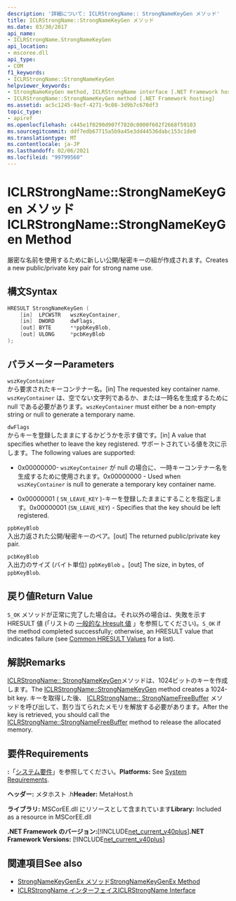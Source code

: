 ```yaml
---
description: '詳細について: ICLRStrongName:: StrongNameKeyGen メソッド'
title: ICLRStrongName::StrongNameKeyGen メソッド
ms.date: 03/30/2017
api_name:
- ICLRStrongName.StrongNameKeyGen
api_location:
- mscoree.dll
api_type:
- COM
f1_keywords:
- ICLRStrongName::StrongNameKeyGen
helpviewer_keywords:
- StrongNameKeyGen method, ICLRStrongName interface [.NET Framework hosting]
- ICLRStrongName::StrongNameKeyGen method [.NET Framework hosting]
ms.assetid: ac5c1245-9acf-4271-9c08-3d9b7c670df3
topic_type:
- apiref
ms.openlocfilehash: c445e1f0290d907f7820c0000f602f2668f59103
ms.sourcegitcommit: ddf7edb67715a5b9a45e3dd44536dabc153c1de0
ms.translationtype: MT
ms.contentlocale: ja-JP
ms.lasthandoff: 02/06/2021
ms.locfileid: "99799560"
---
```

# <a name="iclrstrongnamestrongnamekeygen-method"></a><span data-ttu-id="4a162-103">ICLRStrongName::StrongNameKeyGen メソッド</span><span class="sxs-lookup"><span data-stu-id="4a162-103">ICLRStrongName::StrongNameKeyGen Method</span></span>

<span data-ttu-id="4a162-104">厳密な名前を使用するために新しい公開/秘密キーの組が作成されます。</span><span class="sxs-lookup"><span data-stu-id="4a162-104">Creates a new public/private key pair for strong name use.</span></span>  
  
## <a name="syntax"></a><span data-ttu-id="4a162-105">構文</span><span class="sxs-lookup"><span data-stu-id="4a162-105">Syntax</span></span>  
  
```cpp  
HRESULT StrongNameKeyGen (  
    [in]  LPCWSTR   wszKeyContainer,  
    [in]  DWORD     dwFlags,  
    [out] BYTE      **ppbKeyBlob,  
    [out] ULONG     *pcbKeyBlob  
);  
```  
  
## <a name="parameters"></a><span data-ttu-id="4a162-106">パラメーター</span><span class="sxs-lookup"><span data-stu-id="4a162-106">Parameters</span></span>  

 `wszKeyContainer`  
 <span data-ttu-id="4a162-107">から要求されたキーコンテナー名。</span><span class="sxs-lookup"><span data-stu-id="4a162-107">[in] The requested key container name.</span></span> <span data-ttu-id="4a162-108">`wszKeyContainer` は、空でない文字列であるか、または一時名を生成するために null である必要があります。</span><span class="sxs-lookup"><span data-stu-id="4a162-108">`wszKeyContainer` must either be a non-empty string or null to generate a temporary name.</span></span>  
  
 `dwFlags`  
 <span data-ttu-id="4a162-109">からキーを登録したままにするかどうかを示す値です。</span><span class="sxs-lookup"><span data-stu-id="4a162-109">[in] A value that specifies whether to leave the key registered.</span></span> <span data-ttu-id="4a162-110">サポートされている値を次に示します。</span><span class="sxs-lookup"><span data-stu-id="4a162-110">The following values are supported:</span></span>  
  
- <span data-ttu-id="4a162-111">0x00000000- `wszKeyContainer` が null の場合に、一時キーコンテナー名を生成するために使用されます。</span><span class="sxs-lookup"><span data-stu-id="4a162-111">0x00000000 - Used when `wszKeyContainer` is null to generate a temporary key container name.</span></span>  
  
- <span data-ttu-id="4a162-112">0x00000001 ( `SN_LEAVE_KEY` )-キーを登録したままにすることを指定します。</span><span class="sxs-lookup"><span data-stu-id="4a162-112">0x00000001 (`SN_LEAVE_KEY`) - Specifies that the key should be left registered.</span></span>  
  
 `ppbKeyBlob`  
 <span data-ttu-id="4a162-113">入出力返された公開/秘密キーのペア。</span><span class="sxs-lookup"><span data-stu-id="4a162-113">[out] The returned public/private key pair.</span></span>  
  
 `pcbKeyBlob`  
 <span data-ttu-id="4a162-114">入出力のサイズ (バイト単位) `ppbKeyBlob` 。</span><span class="sxs-lookup"><span data-stu-id="4a162-114">[out] The size, in bytes, of `ppbKeyBlob`.</span></span>  
  
## <a name="return-value"></a><span data-ttu-id="4a162-115">戻り値</span><span class="sxs-lookup"><span data-stu-id="4a162-115">Return Value</span></span>  

 <span data-ttu-id="4a162-116">`S_OK` メソッドが正常に完了した場合は。それ以外の場合は、失敗を示す HRESULT 値 (「リストの [一般的な Hresult 値](/windows/win32/seccrypto/common-hresult-values) 」を参照してください)。</span><span class="sxs-lookup"><span data-stu-id="4a162-116">`S_OK` if the method completed successfully; otherwise, an HRESULT value that indicates failure (see [Common HRESULT Values](/windows/win32/seccrypto/common-hresult-values) for a list).</span></span>  
  
## <a name="remarks"></a><span data-ttu-id="4a162-117">解説</span><span class="sxs-lookup"><span data-stu-id="4a162-117">Remarks</span></span>  

 <span data-ttu-id="4a162-118">[ICLRStrongName:: StrongNameKeyGen](iclrstrongname-strongnamekeygen-method.md)メソッドは、1024ビットのキーを作成します。</span><span class="sxs-lookup"><span data-stu-id="4a162-118">The [ICLRStrongName::StrongNameKeyGen](iclrstrongname-strongnamekeygen-method.md) method creates a 1024-bit key.</span></span> <span data-ttu-id="4a162-119">キーを取得した後、 [ICLRStrongName:: StrongNameFreeBuffer](iclrstrongname-strongnamefreebuffer-method.md) メソッドを呼び出して、割り当てられたメモリを解放する必要があります。</span><span class="sxs-lookup"><span data-stu-id="4a162-119">After the key is retrieved, you should call the [ICLRStrongName::StrongNameFreeBuffer](iclrstrongname-strongnamefreebuffer-method.md) method to release the allocated memory.</span></span>  
  
## <a name="requirements"></a><span data-ttu-id="4a162-120">要件</span><span class="sxs-lookup"><span data-stu-id="4a162-120">Requirements</span></span>  

 <span data-ttu-id="4a162-121">**:**「[システム要件](../../get-started/system-requirements.md)」を参照してください。</span><span class="sxs-lookup"><span data-stu-id="4a162-121">**Platforms:** See [System Requirements](../../get-started/system-requirements.md).</span></span>  
  
 <span data-ttu-id="4a162-122">**ヘッダー:** メタホスト .h</span><span class="sxs-lookup"><span data-stu-id="4a162-122">**Header:** MetaHost.h</span></span>  
  
 <span data-ttu-id="4a162-123">**ライブラリ:** MSCorEE.dll にリソースとして含まれています</span><span class="sxs-lookup"><span data-stu-id="4a162-123">**Library:** Included as a resource in MSCorEE.dll</span></span>  
  
 <span data-ttu-id="4a162-124">**.NET Framework のバージョン:**[!INCLUDE[net_current_v40plus](../../../../includes/net-current-v40plus-md.md)]</span><span class="sxs-lookup"><span data-stu-id="4a162-124">**.NET Framework Versions:** [!INCLUDE[net_current_v40plus](../../../../includes/net-current-v40plus-md.md)]</span></span>  
  
## <a name="see-also"></a><span data-ttu-id="4a162-125">関連項目</span><span class="sxs-lookup"><span data-stu-id="4a162-125">See also</span></span>

- [<span data-ttu-id="4a162-126">StrongNameKeyGenEx メソッド</span><span class="sxs-lookup"><span data-stu-id="4a162-126">StrongNameKeyGenEx Method</span></span>](iclrstrongname-strongnamekeygenex-method.md)
- [<span data-ttu-id="4a162-127">ICLRStrongName インターフェイス</span><span class="sxs-lookup"><span data-stu-id="4a162-127">ICLRStrongName Interface</span></span>](iclrstrongname-interface.md)
